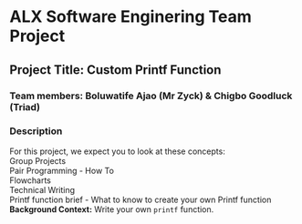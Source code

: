 # ALX Software Enginering Team Project

## Project Title: Custom Printf Function

### Team members: Boluwatife Ajao (Mr Zyck) & Chigbo Goodluck (Triad)

### Description

For this project, we expect you to look at these concepts:
<br>
Group Projects<br>
Pair Programming - How To<br>
Flowcharts<br>
Technical Writing<br>
Printf function brief - What to know to create your own Printf function<br>
**Background Context:** Write your own ```printf``` function.
